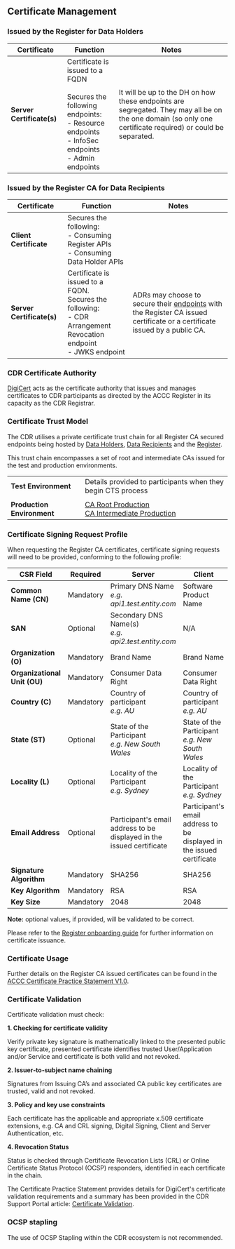 
## Certificate Management

### Issued by the Register for Data Holders
Certificate | Function | Notes
-----------|------------------------------------------|------------------------------
|**Server Certificate(s)**|	Certificate is issued to a FQDN</br></br>Secures the following endpoints:</br>- Resource endpoints</br>- InfoSec endpoints</br>- Admin endpoints | It will be up to the DH on how these endpoints are segregated. They may all be on the one domain (so only one certificate required) or could be separated.

### Issued by the Register CA for Data Recipients



Certificate | Function | Notes
-----------|------------------------------------------|------------------------------
|**Client Certificate**| Secures the following:</br>- Consuming Register APIs</br>- Consuming Data Holder APIs
|**Server Certificate(s)**|	Certificate is issued to a FQDN.<br/>Secures the following:</br>- CDR Arrangement Revocation endpoint </br>- JWKS endpoint | ADRs may choose to secure their [endpoints](#security-endpoints) with the Register CA issued certificate or a certificate issued by a public CA.

### CDR Certificate Authority
[DigiCert](https://www.digicert.com) acts as the certificate authority that issues and manages certificates to CDR participants as directed by the ACCC Register in its capacity as the CDR Registrar.


### Certificate Trust Model



The CDR utilises a private certificate trust chain for all Register CA secured endpoints being hosted by [Data Holders](#participant-endpoints), [Data Recipients](#participant-endpoints) and the [Register](#register-apis).

This trust chain encompasses a set of root and intermediate CAs issued for the test and production environments.

|||
|---|---|
|**Test Environment**| Details provided to participants when they begin CTS process |
||
|**Production Environment**|[CA Root Production](includes/register/certificates/production/ca_root_prod.cer)</br>[CA Intermediate Production](includes/register/certificates/production/ca_intermediate_prod.cer)|



### Certificate Signing Request Profile
When requesting the Register CA certificates, certificate signing requests will need to be provided, conforming to the following profile:

CSR Field | Required | Server | Client
-----------|----------|----------|----------
|**Common Name (CN)**| Mandatory | Primary DNS Name</br>*e.g. api1.test.entity.com* | Software Product Name
|**SAN**| Optional | Secondary DNS Name(s) </br>*e.g. api2.test.entity.com* | N/A
|**Organization (O)**| Mandatory| Brand Name | Brand Name
|**Organizational Unit (OU)**| Mandatory| Consumer Data Right | Consumer Data Right
|**Country (C)**| Mandatory | Country of participant</br>*e.g. AU* | Country of participant</br>*e.g. AU*
|**State (ST)**| Optional | State of the Participant</br>*e.g. New South Wales* | State of the Participant</br>*e.g. New South Wales*
|**Locality (L)**| Optional | Locality of the Participant</br>*e.g. Sydney* | Locality of the Participant</br>*e.g. Sydney*
|**Email Address**| Optional | Participant's email address to be</br> displayed in the issued certificate | Participant's email address to be</br> displayed in the issued certificate
|**Signature Algorithm**| Mandatory | SHA256 | SHA256
|**Key Algorithm**| Mandatory | RSA | RSA
|**Key Size**| Mandatory | 2048 | 2048

**Note:** optional values, if provided, will be validated to be correct.

Please refer to the [Register onboarding guide](https://www.accc.gov.au/focus-areas/consumer-data-right-cdr-0/on-boarding-guide) for further information on certificate issuance.

### Certificate Usage
Further details on the Register CA issued certificates can be found in the [ACCC Certificate Practice Statement V1.0](https://www.cdr.gov.au/sites/default/files/2020-12/CDR%20-%20ACCC%20Certification%20practice%20statement.pdf).

### Certificate Validation
Certificate validation must check:

**1. Checking for certificate validity**

Verify private key signature is mathematically linked to the presented public key certificate, presented certificate identifies trusted User/Application and/or Service and certificate is both valid and not revoked.

**2. Issuer‐to‐subject name chaining**

Signatures from Issuing CA’s and associated CA public key certificates are trusted, valid and not revoked.

**3. Policy and key use constraints**

Each certificate has the applicable and appropriate x.509 certificate extensions, e.g. CA and CRL signing, Digital Signing, Client and Server Authentication, etc.

**4. Revocation Status**

Status is checked through Certificate Revocation Lists (CRL) or Online Certificate Status Protocol (OCSP) responders, identified in each certificate in the chain.

The Certificate Practice Statement provides details for DigiCert's certificate validation requirements and a summary has been provided in the CDR Support Portal article: [Certificate Validation](https://cdr-support.zendesk.com/hc/en-us/articles/900005826963-Certificate-Validation).

### OCSP stapling
The use of OCSP Stapling within the CDR ecosystem is not recommended.
